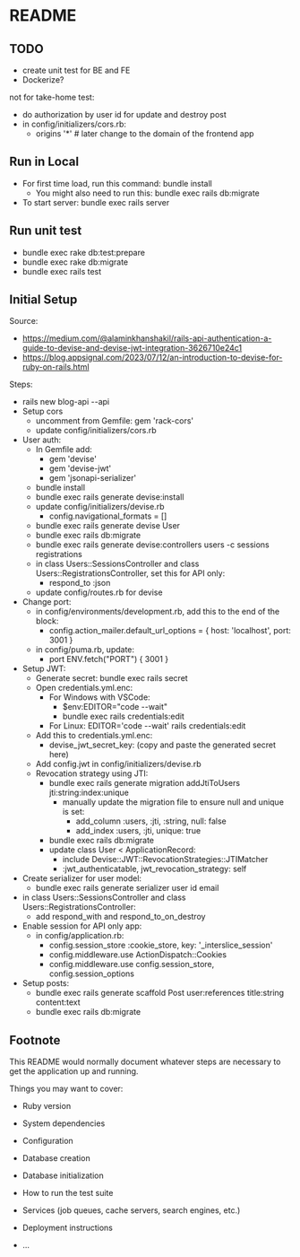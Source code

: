 # README

## TODO

- create unit test for BE and FE
- Dockerize?

not for take-home test:
- do authorization by user id for update and destroy post
- in config/initializers/cors.rb:
  - origins '*' # later change to the domain of the frontend app

## Run in Local

- For first time load, run this command: bundle install
  - You might also need to run this: bundle exec rails db:migrate
- To start server: bundle exec rails server

## Run unit test

- bundle exec rake db:test:prepare
- bundle exec rake db:migrate
- bundle exec rails test

## Initial Setup 

Source:
- https://medium.com/@alaminkhanshakil/rails-api-authentication-a-guide-to-devise-and-devise-jwt-integration-3626710e24c1
- https://blog.appsignal.com/2023/07/12/an-introduction-to-devise-for-ruby-on-rails.html

Steps:

- rails new blog-api --api
- Setup cors
  - uncomment from Gemfile: gem 'rack-cors'
  - update config/initializers/cors.rb
- User auth:
  - In Gemfile add:
    - gem 'devise'
    - gem 'devise-jwt'
    - gem 'jsonapi-serializer'
  - bundle install
  - bundle exec rails generate devise:install
  - update config/initializers/devise.rb
    - config.navigational_formats = []
  - bundle exec rails generate devise User
  - bundle exec rails db:migrate
  - bundle exec rails generate devise:controllers users -c sessions registrations
  - in class Users::SessionsController and class Users::RegistrationsController, set this for API only:
    - respond_to :json
  - update config/routes.rb for devise
- Change port:
  - in config/environments/development.rb, add this to the end of the block:
    - config.action_mailer.default_url_options = { host: 'localhost', port: 3001 }
  - in config/puma.rb, update:
    - port ENV.fetch("PORT") { 3001 }
- Setup JWT:
  - Generate secret: bundle exec rails secret
  - Open credentials.yml.enc:
    - For Windows with VSCode:
      - $env:EDITOR="code --wait"
      - bundle exec rails credentials:edit
    - For Linux: EDITOR='code --wait' rails credentials:edit
  - Add this to credentials.yml.enc:
    - devise_jwt_secret_key: (copy and paste the generated secret here)
  - Add config.jwt in config/initializers/devise.rb
  - Revocation strategy using JTI:
    - bundle exec rails generate migration addJtiToUsers jti:string:index:unique
      - manually update the migration file to ensure null and unique is set:
        - add_column :users, :jti, :string, null: false
        - add_index :users, :jti, unique: true
    - bundle exec rails db:migrate
    - update class User < ApplicationRecord:
      - include Devise::JWT::RevocationStrategies::JTIMatcher
      - :jwt_authenticatable, jwt_revocation_strategy: self
- Create serializer for user model:
  - bundle exec rails generate serializer user id email
- in class Users::SessionsController and class Users::RegistrationsController:
  - add respond_with and respond_to_on_destroy
- Enable session for API only app:
  - in config/application.rb:
    - config.session_store :cookie_store, key: '_interslice_session'
    - config.middleware.use ActionDispatch::Cookies
    - config.middleware.use config.session_store, config.session_options
- Setup posts: 
  - bundle exec rails generate scaffold Post user:references title:string content:text
  - bundle exec rails db:migrate

## Footnote

This README would normally document whatever steps are necessary to get the
application up and running.

Things you may want to cover:

* Ruby version

* System dependencies

* Configuration

* Database creation

* Database initialization

* How to run the test suite

* Services (job queues, cache servers, search engines, etc.)

* Deployment instructions

* ...
